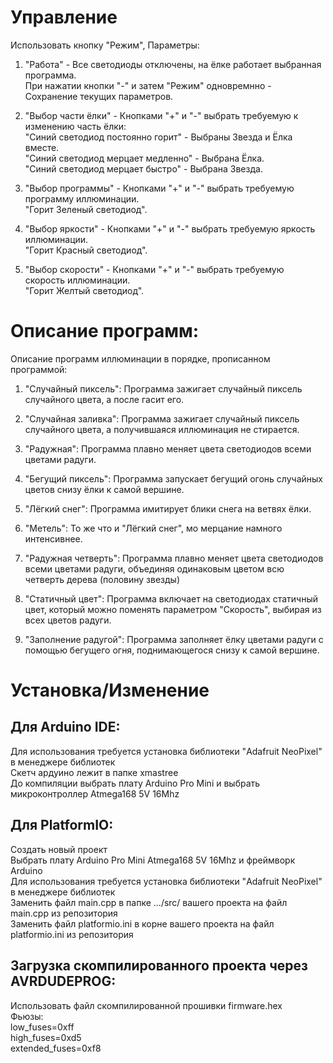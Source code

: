 Управление
===========
Использовать кнопку "Режим", Параметры:  

1. "Работа" - Все светодиоды отключены, на ёлке работает выбранная программа.  
При нажатии кнопки "-" и затем "Режим" одновремнно - Сохранение текущих параметров.

2. "Выбор части ёлки" - Кнопками "+" и "-" выбрать требуемую к изменению часть ёлки:  
"Синий светодиод постоянно горит" - Выбраны Звезда и Ёлка вместе.  
"Синий cветодиод мерцает медленно" - Выбрана Ёлка.  
"Синий cветодиод мерцает быстро" - Выбрана Звезда.  

3. "Выбор программы" - Кнопками "+" и "-" выбрать требуемую программу иллюминации.  
"Горит Зеленый светодиод".

4. "Выбор яркости" - Кнопками "+" и "-" выбрать требуемую яркость иллюминации.  
"Горит Красный светодиод".

5. "Выбор скорости" - Кнопками "+" и "-" выбрать требуемую скорость иллюминации.  
"Горит Желтый светодиод".

Описание программ:
===========
Описание программ иллюминации в порядке, прописанном программой:

1. "Случайный пиксель":
Программа зажигает случайный пиксель случайного цвета, а после гасит его.

2. "Случайная заливка":
Программа зажигает случайный пиксель случайного цвета, а получившаяся иллюминация не стирается.

3. "Радужная":
Программа плавно меняет цвета светодиодов всеми цветами радуги.

4. "Бегущий пиксель":
Программа запускает бегущий огонь случайных цветов снизу ёлки к самой вершине.

5. "Лёгкий снег":
Программа имитирует блики снега на ветвях ёлки.

6. "Метель":
То же что и "Лёгкий снег", мо мерцание намного интенсивнее.

7. "Радужная четверть":
Программа плавно меняет цвета светодиодов всеми цветами радуги, объединяя одинаковым цветом всю четверть дерева (половину звезды)

8. "Статичный цвет":
Программа включает на светодиодах статичный цвет, который можно поменять параметром "Скорость", выбирая из всех цветов радуги.

9. "Заполнение радугой":
Программа заполняет ёлку цветами радуги с помощью бегущего огня, поднимающегося снизу к самой вершине.

Установка/Изменение
===========
Для Arduino IDE:
----------------
Для использования требуется установка библиотеки "Adafruit NeoPixel" в менеджере библиотек  
Скетч ардуино лежит в папке xmastree  
До компиляции выбрать плату Arduino Pro Mini и выбрать микроконтроллер Atmega168 5V 16Mhz  

Для PlatformIO:
---------------
Создать новый проект  
Выбрать плату Arduino Pro Mini Atmega168 5V 16Mhz и фреймворк Arduino  
Для использования требуется установка библиотеки "Adafruit NeoPixel" в менеджере библиотек  
Заменить файл main.cpp в папке .../src/ вашего проекта на файл main.cpp из репозитория  
Заменить файл platformio.ini в корне вашего проекта на файл platformio.ini из репозитория

Загрузка скомпилированного проекта через AVRDUDEPROG:
-----------------------------------
Использовать файл скомпилированной прошивки firmware.hex  
Фьюзы:  
low_fuses=0xff  
high_fuses=0xd5  
extended_fuses=0xf8  


